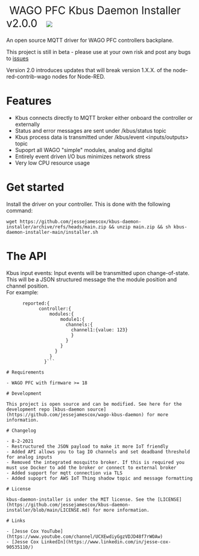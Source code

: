 <h1 style="font-weight:normal">
  &nbsp;WAGO PFC Kbus Daemon Installer v2.0.0 &nbsp;
  <a href="kbus-daemon gif"><img src=images/daemon-installer.gif></a>
</h1>

An open source MQTT driver for WAGO PFC controllers backplane.

This project is still in beta - please use at your own risk and post any bugs to [issues](https://github.com/jessejamescox/kbus-daemon-installer/issues)

Version 2.0 introduces updates that will break version 1.X.X. of the node-red-contrib-wago nodes for Node-RED.
<br>

# Features

- Kbus connects directly to MQTT broker either onboard the controller or externally
- Status and error messages are sent under <NodeID>/kbus/status topic
- Kbus process data is transmitted under <NodeID>/kbus/event <inputs/outputs> topic
- Supoprt all WAGO "simple" modules, analog and digital
- Entirely event driven I/O bus minimizes network stress
- Very low CPU resource usage

# Get started

Install the driver on your controller. This is done with the following command:

`wget https://github.com/jessejamescox/kbus-daemon-installer/archive/refs/heads/main.zip && unzip main.zip && sh kbus-daemon-installer-main/installer.sh`

# The API

Kbus input events:
Input events will be transmitted upon change-of-state. This will be a JSON structured message the the module position and channel position.  
 For example:

```{state:{
      reported:{
            controller:{
                modules:{
                    module1:{
                      channels:{
                        channel1:{value: 123}
                        }
                      }
                    }
                  }
                }
              }```

# Requirements

- WAGO PFC with firmware >= 18

# Development

This project is open source and can be modified. See here for the development repo [kbus-daemon source](https://github.com/jessejamescox/wago-kbus-daemon) for more information.

# Changelog

- 8-2-2021
- Restructured the JSON payload to make it more IoT friendly
- Added API allows you to tag IO channels and set deadband threshold for analog inputs
- Removed the integrated mosquitto broker. If this is required you must use Docker to add the broker or connect to external broker
- Added support for mqtt connection via TLS
- Added supoprt for AWS IoT Thing shadow topic and message formatting

# License

kbus-daemon-installer is under the MIT license. See the [LICENSE](https://github.com/jessejamescox/kbus-daemon-installer/blob/main/LICENSE.md) for more information.

# Links

- [Jesse Cox YouTube](https://www.youtube.com/channel/UCXEwdiyGgzVDJD48f7rWOAw)
- [Jesse Cox LinkedIn](https://www.linkedin.com/in/jesse-cox-90535110/)
```

